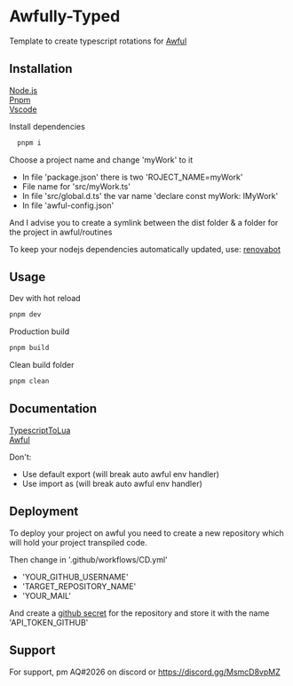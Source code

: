
# Awfully-Typed

Template to create typescript rotations for [Awful](https://awful.wtf)


## Installation

[Node.js](https://nodejs.org/) \
[Pnpm](https://pnpm.io/installation) \
[Vscode](https://code.visualstudio.com/)

Install dependencies
```bash
  pnpm i
```

Choose a project name and change 'myWork' to it
- In file 'package.json' there is two 'ROJECT_NAME=myWork'
- File name for 'src/myWork.ts'
- In file 'src/global.d.ts' the var name 'declare const myWork: IMyWork'
- In file 'awful-config.json'

And I advise you to create a symlink between the dist folder & a folder for the project in awful/routines

To keep your nodejs dependencies automatically updated, use:
[renovabot](https://github.com/apps/renovate)


## Usage

Dev with hot reload
```bash
pnpm dev
```

Production build
```bash
pnpm build
```

Clean build folder
```bash
pnpm clean
```


## Documentation

[TypescriptToLua](https://typescripttolua.github.io/) \
[Awful](https://www.awful.wtf/docs)


Don't:
- Use default export (will break auto awful env handler)
- Use import as (will break auto awful env handler)


## Deployment

To deploy your project on awful you need to create a new repository which will hold your project transpiled code.

Then change in '.github/workflows/CD.yml'
 - 'YOUR_GITHUB_USERNAME'
 - 'TARGET_REPOSITORY_NAME'
 - 'YOUR_MAIL'

 And create a [github secret](https://github.com/settings/tokens) for the repository and store it with the name 'API_TOKEN_GITHUB'


## Support

For support, pm AQ#2026 on discord or https://discord.gg/MsmcD8vpMZ
